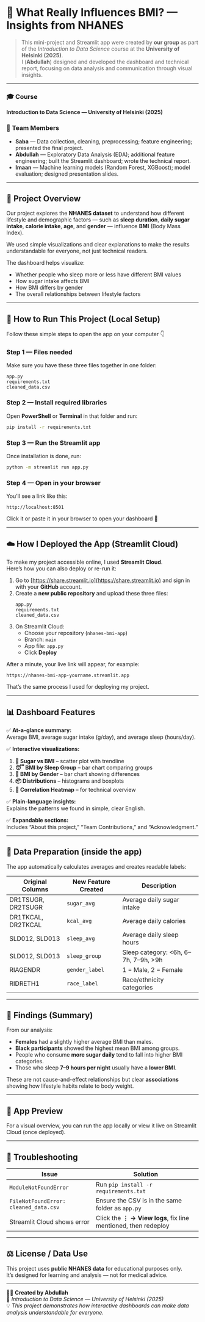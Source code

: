 # 🧠 What Really Influences BMI? — Insights from NHANES

> This mini-project and Streamlit app were created by **our group** as part of the *Introduction to Data Science* course at the **University of Helsinki (2025)**.  
> I (**Abdullah**) designed and developed the dashboard and technical report, focusing on data analysis and communication through visual insights.

---

### 🎓 **Course**
**Introduction to Data Science — University of Helsinki (2025)**  

### 👥 **Team Members**
- **Saba** — Data collection, cleaning, preprocessing; feature engineering; presented the final project.  
- **Abdullah** — Exploratory Data Analysis (EDA); additional feature engineering; built the Streamlit dashboard; wrote the technical report.  
- **Imaan** — Machine learning models (Random Forest, XGBoost); model evaluation; designed presentation slides.  

---

## 📘 Project Overview

Our project explores the **NHANES dataset** to understand how different lifestyle and demographic factors — such as **sleep duration**, **daily sugar intake**, **calorie intake**, **age**, and **gender** — influence **BMI** (Body Mass Index).  

We used simple visualizations and clear explanations to make the results understandable for everyone, not just technical readers.  

The dashboard helps visualize:
- Whether people who sleep more or less have different BMI values  
- How sugar intake affects BMI  
- How BMI differs by gender  
- The overall relationships between lifestyle factors  

---

## 🚀 How to Run This Project (Local Setup)

Follow these simple steps to open the app on your computer 👇  

### Step 1 — Files needed
Make sure you have these three files together in one folder:
```
app.py
requirements.txt
cleaned_data.csv
```

### Step 2 — Install required libraries
Open **PowerShell** or **Terminal** in that folder and run:
```bash
pip install -r requirements.txt
```

### Step 3 — Run the Streamlit app
Once installation is done, run:
```bash
python -m streamlit run app.py
```

### Step 4 — Open in your browser
You’ll see a link like this:
```
http://localhost:8501
```
Click it or paste it in your browser to open your dashboard 🎉  

---

## ☁️ How I Deployed the App (Streamlit Cloud)

To make my project accessible online, I used **Streamlit Cloud**.  
Here’s how you can also deploy or re-run it:

1. Go to [https://share.streamlit.io](https://share.streamlit.io) and sign in with your **GitHub** account.  
2. Create a **new public repository** and upload these three files:
   ```
   app.py
   requirements.txt
   cleaned_data.csv
   ```
3. On Streamlit Cloud:
   - Choose your repository (`nhanes-bmi-app`)
   - Branch: `main`
   - App file: `app.py`
   - Click **Deploy**

After a minute, your live link will appear, for example:
```
https://nhanes-bmi-app-yourname.streamlit.app
```

That’s the same process I used for deploying my project.

---

## 📊 Dashboard Features

✅ **At-a-glance summary:**  
Average BMI, average sugar intake (g/day), and average sleep (hours/day).  

✅ **Interactive visualizations:**  
1. **🍬 Sugar vs BMI** – scatter plot with trendline  
2. **😴 BMI by Sleep Group** – bar chart comparing groups  
3. **🚻 BMI by Gender** – bar chart showing differences  
4. **📦 Distributions** – histograms and boxplots  
5. **🧮 Correlation Heatmap** – for technical overview  

✅ **Plain-language insights:**  
Explains the patterns we found in simple, clear English.  

✅ **Expandable sections:**  
Includes “About this project,” “Team Contributions,” and “Acknowledgment.”

---

## 🧪 Data Preparation (inside the app)

The app automatically calculates averages and creates readable labels:

| Original Columns | New Feature Created | Description |
|------------------|--------------------|--------------|
| DR1TSUGR, DR2TSUGR | `sugar_avg` | Average daily sugar intake |
| DR1TKCAL, DR2TKCAL | `kcal_avg` | Average daily calories |
| SLD012, SLD013 | `sleep_avg` | Average daily sleep hours |
| SLD012, SLD013 | `sleep_group` | Sleep category: <6h, 6–7h, 7–9h, >9h |
| RIAGENDR | `gender_label` | 1 = Male, 2 = Female |
| RIDRETH1 | `race_label` | Race/ethnicity categories |

---

## 🧠 Findings (Summary)

From our analysis:
- **Females** had a slightly higher average BMI than males.  
- **Black participants** showed the highest mean BMI among groups.  
- People who consume **more sugar daily** tend to fall into higher BMI categories.  
- Those who sleep **7–9 hours per night** usually have a **lower BMI**.  

These are not cause-and-effect relationships but clear **associations** showing how lifestyle habits relate to body weight.  

---

## 📸 App Preview

For a visual overview, you can run the app locally or view it live on Streamlit Cloud (once deployed).

---

## 🧯 Troubleshooting

| Issue | Solution |
|--------|-----------|
| `ModuleNotFoundError` | Run `pip install -r requirements.txt` |
| `FileNotFoundError: cleaned_data.csv` | Ensure the CSV is in the same folder as `app.py` |
| Streamlit Cloud shows error | Click the **⋮ → View logs**, fix line mentioned, then redeploy |

---

## ⚖️ License / Data Use

This project uses **public NHANES data** for educational purposes only.  
It’s designed for learning and analysis — not for medical advice.

---

🧑‍💻 **Created by Abdullah**  
📘 *Introduction to Data Science — University of Helsinki (2025)*  
💡 *This project demonstrates how interactive dashboards can make data analysis understandable for everyone.*
